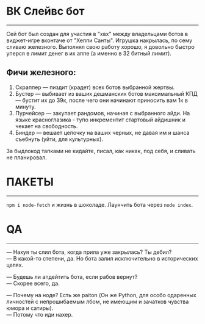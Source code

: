 # ВК Слейвс бот
-------------------------------------------------
Сей бот был создан для участия в "хвх" между владельцами ботов в виджет-игре вконтаче от "Хеппи Санты". Игрушка накрылась, по сему сливаю железного. Выполнял свою работу хорошо, я довольно быстро уперся в лимит денег в их аппе (а именно в 32 битный лимит).

Фичи железного:
-----------------
1. Скраппер — пиздит (крадет) всех ботов выбранной жертвы. 
2. Бустер — выбивает из ваших дешманских ботов максимальный КПД — бустит их до 39к, после чего они начинают приносить вам 1к в минуту.
3. Пурчейсер — закупает рандомов, начиная с выбранного айди. На языке красноглазика - тупо инкрементит стартовый айдишник и чекает на свободность.
4. Биндер — вешает цепочку на ваших черных, не давая им и шанса съебнуть (уйти, для культурных). 

За быдлокод тапками не кидайте, писал, как никак, под себя, и сливать не планировал.


# ПАКЕТЫ
-----------------------
```npm i node-fetch``` и жизнь в шоколаде. 
Лаунчить бота через ``` node index ```. 

# QA 
----------------------
— Нахуя ты слил бота, когда прила уже закрылась? Ты дебил?  
— В какой-то степени, да. Но бота залил исключительно в исторических целях.

— Будешь ли апдейтить бота, если рабов вернут?  
— Скорее всего, да.   

— Почему на ноде? Есть же paiton (Он же Python, для особо одаренных личностей с непрошибаемым лбом, не имеющим и зачатков чувства юмора и сатиры).    
— Потому что иди нахер. 
